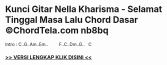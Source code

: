 
 # Kunci Gitar Nella Kharisma - Selamat Tinggal Masa Lalu Chord Dasar ©ChordTela.com nb8bq


Intro : C..G..Am..Em..         F..C..Dm..G..   C

###  <a href="https://shortlighzx.web.app?sq=Kunci Gitar Nella Kharisma - Selamat Tinggal Masa Lalu Chord Dasar ©ChordTela.com"> >> VERSI LENGKAP KLIK DISINI << </a>
